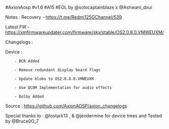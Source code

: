 #AxionAosp #v1.6 #A15 #EOL by @solocaptainblaze x @Ashwani_dxui

Notes :
Recovery - https://t.me/Redmi125GChannel/539

Latest FW - https://xmfirmwareupdater.com/firmware/sky/stable/OS2.0.8.0.VMWEUXM/

Changelogs :

Device :
        
        - BCR Added
     
        - Remove redundant display board flags
        
        - Update blobs to OS2.0.8.0.VMWEUXM
        
        - Use QCOM Implementation for audio effects
        
        - Dolby Added

Source : https://github.com/AxionAOSP/axion_changelogs

Special thanks to : @lostark13 , & @jendermine  for device trees and Tested by @Bruce0O_7
